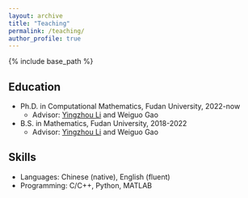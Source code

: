 ```yaml
---
layout: archive
title: "Teaching"
permalink: /teaching/
author_profile: true
---
```


{% include base_path %}

## Education

* Ph.D. in Computational Mathematics, Fudan University, 2022-now
  * Advisor: [Yingzhou Li](https://yingzhouli.com/) and Weiguo Gao
* B.S. in Mathematics, Fudan University, 2018-2022
  * Advisor: [Yingzhou Li](https://yingzhouli.com/) and Weiguo Gao

## Skills

* Languages: Chinese (native), English (fluent)
* Programming: C/C++, Python, MATLAB
